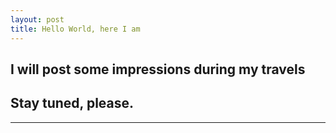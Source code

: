```yaml
---
layout: post
title: Hello World, here I am
---
```


## I will post some impressions during my travels ##

Stay tuned, please.
----
****
